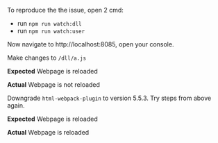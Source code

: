 To reproduce the the issue, open 2 cmd:
- run  `npm run watch:dll`
- run `npm run watch:user`

Now navigate to http://localhost:8085, open your console. 

Make changes to `/dll/a.js`

**Expected** Webpage is reloaded

**Actual** Webpage is not reloaded

Downgrade `html-webpack-plugin` to version 5.5.3. Try steps from above again.

**Expected** Webpage is reloaded

**Actual** Webpage is reloaded